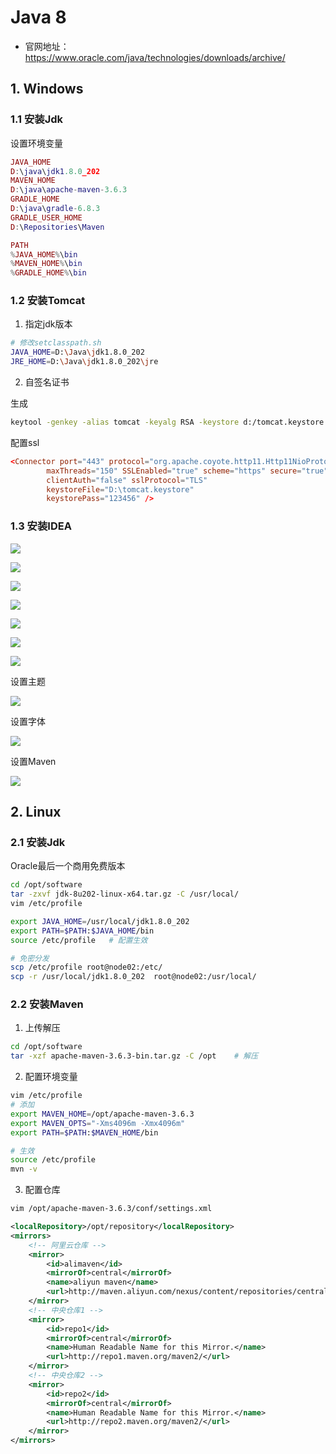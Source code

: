# Java 8

- 官网地址：https://www.oracle.com/java/technologies/downloads/archive/

## 1. Windows

### 1.1 安装Jdk

设置环境变量

```lua
JAVA_HOME
D:\java\jdk1.8.0_202
MAVEN_HOME
D:\java\apache-maven-3.6.3
GRADLE_HOME
D:\java\gradle-6.8.3
GRADLE_USER_HOME
D:\Repositories\Maven

PATH
%JAVA_HOME%\bin
%MAVEN_HOME%\bin
%GRADLE_HOME%\bin
```

### 1.2 安装Tomcat

1. 指定jdk版本

```bash
# 修改setclasspath.sh
JAVA_HOME=D:\Java\jdk1.8.0_202
JRE_HOME=D:\Java\jdk1.8.0_202\jre
```

2. 自签名证书

生成

```bash
keytool -genkey -alias tomcat -keyalg RSA -keystore d:/tomcat.keystore
```

配置ssl

```conf
<Connector port="443" protocol="org.apache.coyote.http11.Http11NioProtocol"
        maxThreads="150" SSLEnabled="true" scheme="https" secure="true"
        clientAuth="false" sslProtocol="TLS"
        keystoreFile="D:\tomcat.keystore" 
        keystorePass="123456" /> 
```

### 1.3 安装IDEA

![](../../assets/_images/deploy/java/1.png)

![](../../assets/_images/deploy/java/2.png)

![](../../assets/_images/deploy/java/3.png)

![](../../assets/_images/deploy/java/4.png)

![](../../assets/_images/deploy/java/5.png)

![](../../assets/_images/deploy/java/6.png)

![](../../assets/_images/deploy/java/11.png)

设置主题

![](../../assets/_images/deploy/java/12.png)

设置字体

![](../../assets/_images/deploy/java/13.png)

设置Maven

![](../../assets/_images/deploy/java/14.png)

## 2. Linux

### 2.1 安装Jdk

Oracle最后一个商用免费版本

```bash
cd /opt/software
tar -zxvf jdk-8u202-linux-x64.tar.gz -C /usr/local/
vim /etc/profile

export JAVA_HOME=/usr/local/jdk1.8.0_202
export PATH=$PATH:$JAVA_HOME/bin
source /etc/profile   # 配置生效

# 免密分发
scp /etc/profile root@node02:/etc/
scp -r /usr/local/jdk1.8.0_202  root@node02:/usr/local/
```

### 2.2 安装Maven

1. 上传解压

```bash
cd /opt/software
tar -xzf apache-maven-3.6.3-bin.tar.gz -C /opt    # 解压
```

2. 配置环境变量

```bash
vim /etc/profile
# 添加
export MAVEN_HOME=/opt/apache-maven-3.6.3
export MAVEN_OPTS="-Xms4096m -Xmx4096m"
export PATH=$PATH:$MAVEN_HOME/bin

# 生效
source /etc/profile
mvn -v
```

3. 配置仓库

```bash
vim /opt/apache-maven-3.6.3/conf/settings.xml
```

```xml
<localRepository>/opt/repository</localRepository>
<mirrors>
    <!-- 阿里云仓库 -->
    <mirror>
        <id>alimaven</id>
        <mirrorOf>central</mirrorOf>
        <name>aliyun maven</name>
        <url>http://maven.aliyun.com/nexus/content/repositories/central/</url>
    </mirror>
    <!-- 中央仓库1 -->
    <mirror>
        <id>repo1</id>
        <mirrorOf>central</mirrorOf>
        <name>Human Readable Name for this Mirror.</name>
        <url>http://repo1.maven.org/maven2/</url>
    </mirror>
    <!-- 中央仓库2 -->
    <mirror>
        <id>repo2</id>
        <mirrorOf>central</mirrorOf>
        <name>Human Readable Name for this Mirror.</name>
        <url>http://repo2.maven.org/maven2/</url>
    </mirror>
</mirrors>
```
